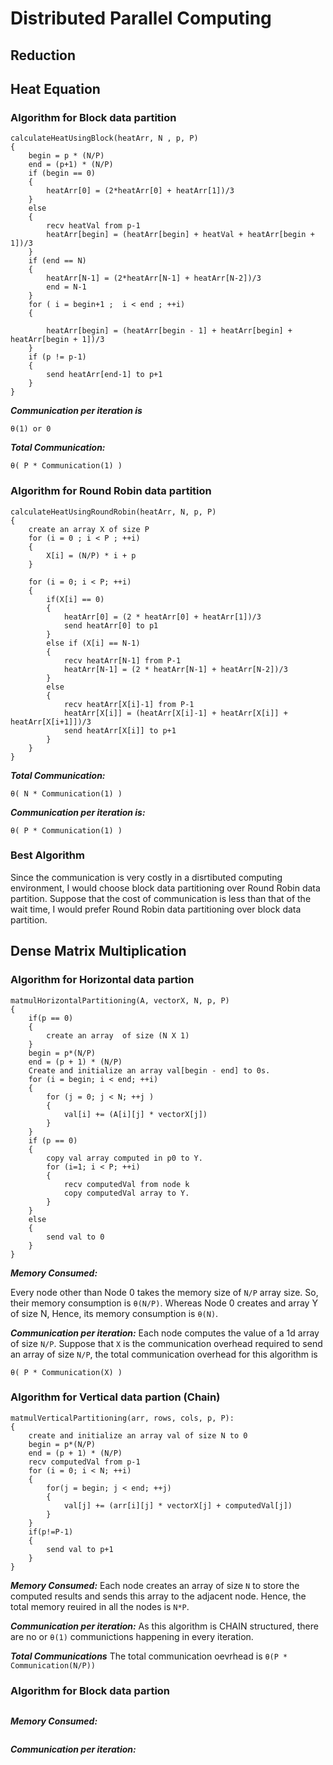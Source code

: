 # Distributed Parallel Computing 

## Reduction

## Heat Equation
### Algorithm for Block data partition
```
calculateHeatUsingBlock(heatArr, N , p, P)
{
    begin = p * (N/P)
    end = (p+1) * (N/P)
    if (begin == 0)
    {    
        heatArr[0] = (2*heatArr[0] + heatArr[1])/3
    }
    else
    {
        recv heatVal from p-1
        heatArr[begin] = (heatArr[begin] + heatVal + heatArr[begin + 1])/3
    }
    if (end == N)
    {
        heatArr[N-1] = (2*heatArr[N-1] + heatArr[N-2])/3
        end = N-1
    }
    for ( i = begin+1 ;  i < end ; ++i)
    {

        heatArr[begin] = (heatArr[begin - 1] + heatArr[begin] + heatArr[begin + 1])/3
    }
    if (p != p-1)
    {
        send heatArr[end-1] to p+1 
    }
}
```
*__Communication per iteration is__*
```
θ(1) or 0
```
*__Total Communication:__*
```
θ( P * Communication(1) ) 
```

### Algorithm for Round Robin data partition
```
calculateHeatUsingRoundRobin(heatArr, N, p, P)
{
    create an array X of size P 
    for (i = 0 ; i < P ; ++i)
    {
        X[i] = (N/P) * i + p
    }

    for (i = 0; i < P; ++i)
    {
        if(X[i] == 0)
        {
            heatArr[0] = (2 * heatArr[0] + heatArr[1])/3
            send heatArr[0] to p1 
        }
        else if (X[i] == N-1)
        {
            recv heatArr[N-1] from P-1
            heatArr[N-1] = (2 * heatArr[N-1] + heatArr[N-2])/3
        }
        else
        {
            recv heatArr[X[i]-1] from P-1
            heatArr[X[i]] = (heatArr[X[i]-1] + heatArr[X[i]] + heatArr[X[i+1]])/3
            send heatArr[X[i]] to p+1
        }
    }
}
```
*__Total Communication:__*
```
θ( N * Communication(1) ) 
```
*__Communication per iteration is:__*
```
θ( P * Communication(1) ) 
```

### Best Algorithm
Since the communication is very costly in a disrtibuted computing environment, I would choose block data partitioning over Round Robin data partition. Suppose that the cost of communication is less than that of the wait time, I would prefer Round Robin data partitioning over block data partition.


## Dense Matrix Multiplication
### Algorithm for Horizontal data partion
```
matmulHorizontalPartitioning(A, vectorX, N, p, P)
{
    if(p == 0)
    {
        create an array  of size (N X 1)
    }
    begin = p*(N/P)
    end = (p + 1) * (N/P)
    Create and initialize an array val[begin - end] to 0s.
    for (i = begin; i < end; ++i)
    {
        for (j = 0; j < N; ++j )
        {
            val[i] += (A[i][j] * vectorX[j])
        }
    }
    if (p == 0)
    {
        copy val array computed in p0 to Y.
        for (i=1; i < P; ++i)
        {
            recv computedVal from node k
            copy computedVal array to Y.
        }
    }
    else
    {
        send val to 0
    }
}
```
*__Memory Consumed:__*

Every node other than Node 0 takes the memory size of `N/P` array size. So, their memory consumption is `θ(N/P)`. Whereas Node 0 creates and array Y of size N, Hence, its memory consumption is `θ(N)`. 

*__Communication per iteration:__*
Each node computes the value of a 1d array of size `N/P`. Suppose that `X` is the communication overhead required to send an array of size `N/P`, the total communication overhead for this algorithm is 
```
θ( P * Communication(X) )
```
### Algorithm for Vertical data partion (Chain)
```
matmulVerticalPartitioning(arr, rows, cols, p, P):
{
    create and initialize an array val of size N to 0
    begin = p*(N/P)
    end = (p + 1) * (N/P)
    recv computedVal from p-1
    for (i = 0; i < N; ++i)
    {
        for(j = begin; j < end; ++j)
        {
            val[j] += (arr[i][j] * vectorX[j] + computedVal[j])
        }
    }
    if(p!=P-1)
    {
        send val to p+1
    }
}
```

*__Memory Consumed:__*
Each node creates an array of size `N` to store the computed results and sends this array to the adjacent node. Hence, the total memory reuired in all the nodes is `N*P`.  

*__Communication per iteration:__*
As this algorithm is CHAIN structured, there are no  or `θ(1)` communictions happening in every iteration.

*__Total Communications__*
The total communication oevrhead is `θ(P * Communication(N/P))`

### Algorithm for Block data partion
```
```

*__Memory Consumed:__*
```
```
*__Communication per iteration:__*
```
```

